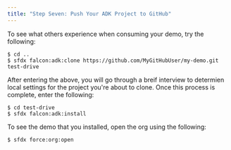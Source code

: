 ```yaml
---
title: "Step Seven: Push Your ADK Project to GitHub"
---
```


To see what others experience when consuming your demo, try the following:

```
$ cd ..
$ sfdx falcon:adk:clone https://github.com/MyGitHubUser/my-demo.git  test-drive
```

After entering the above, you will go through a breif interview to determien local settings for the project you're about to clone.  Once this process is complete, enter the following:

```
$ cd test-drive
$ sfdx falcon:adk:install
```

To see the demo that you installed, open the org using the following:

```
$ sfdx force:org:open
```